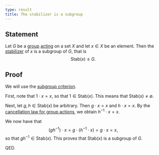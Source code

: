 ```yaml
---
type: result
title: The stabilizer is a subgroup
---
```


## Statement

Let $G$ be a [group](@group) [acting](@group-action) on a set $X$ and let $x \in X$ be an element. Then the [stabilizer](@stabilizer) of $x$ is a subgroup of $G$, that is $$ \text{Stab}(x) \le G. $$

## Proof

We will use the [subgroup criterion](@subgroup-criterion).

First, note that $1 \cdot x = x$, so that $1 \in \text{Stab}(x)$. This means that $\text{Stab}(x) \neq \emptyset$.

Next, let $g,h \in \text{Stab}(x)$ be arbitrary. Then $g \cdot x = x$ and $h \cdot x = x$. By the [cancellation law for group actions](@cancellation-law-for-group-actions), we obtain $h^{-1} \cdot x = x$.

We now have that $$ (gh^{-1}) \cdot x = g \cdot (h^{-1} \cdot x) = g \cdot x = x, $$ so that $gh^{-1} \in \text{Stab}(x)$. This proves that $\text{Stab}(x)$ is a subgroup of $G$.

QED.
